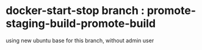 # docker-start-stop  branch : promote-staging-build-promote-build
using new ubuntu base for this branch, without admin user 
